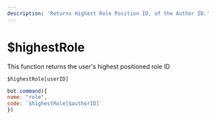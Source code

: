 ```yaml
---
description: 'Returns Highest Role Position ID, of the Author ID.'
---
```


# $highestRole

This function returns the user's highest positioned role ID

```text
$highestRole[userID]
```

```javascript
bot.command({
name: "role", 
code: `$highestRole[$authorID]`
})
```

